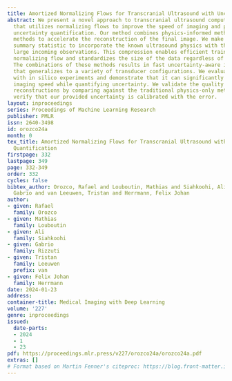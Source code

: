 ```yaml
---
title: Amortized Normalizing Flows for Transcranial Ultrasound with Uncertainty Quantification
abstract: We present a novel approach to transcranial ultrasound computed tomography
  that utilizes normalizing flows to improve the speed of imaging and provide Bayesian
  uncertainty quantification. Our method combines physics-informed methods and data-driven
  methods to accelerate the reconstruction of the final image. We make use of a physics-informed
  summary statistic to incorporate the known ultrasound physics with the goal of compressing
  large incoming observations. This compression enables efficient training of the
  normalizing flow and standardizes the size of the data regardless of imaging configurations.
  The combinations of these methods results in fast uncertainty-aware image reconstruction
  that generalizes to a variety of transducer configurations. We evaluate our approach
  with in silico experiments and demonstrate that it can significantly improve the
  imaging speed while quantifying uncertainty. We validate the quality of our image
  reconstructions by comparing against the traditional physics-only method and also
  verify that our provided uncertainty is calibrated with the error.
layout: inproceedings
series: Proceedings of Machine Learning Research
publisher: PMLR
issn: 2640-3498
id: orozco24a
month: 0
tex_title: Amortized Normalizing Flows for Transcranial Ultrasound with Uncertainty
  Quantification
firstpage: 332
lastpage: 349
page: 332-349
order: 332
cycles: false
bibtex_author: Orozco, Rafael and Louboutin, Mathias and Siahkoohi, Ali and Rizzuti,
  Gabrio and van Leeuwen, Tristan and Herrmann, Felix Johan
author:
- given: Rafael
  family: Orozco
- given: Mathias
  family: Louboutin
- given: Ali
  family: Siahkoohi
- given: Gabrio
  family: Rizzuti
- given: Tristan
  family: Leeuwen
  prefix: van
- given: Felix Johan
  family: Herrmann
date: 2024-01-23
address:
container-title: Medical Imaging with Deep Learning
volume: '227'
genre: inproceedings
issued:
  date-parts:
  - 2024
  - 1
  - 23
pdf: https://proceedings.mlr.press/v227/orozco24a/orozco24a.pdf
extras: []
# Format based on Martin Fenner's citeproc: https://blog.front-matter.io/posts/citeproc-yaml-for-bibliographies/
---
```

